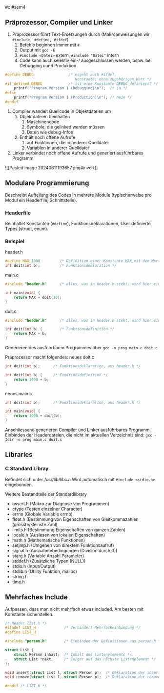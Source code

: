 #c #sem4
## Präprozessor, Compiler und Linker

1. Präprozessor führt Text-Ersetzungen durch (Makroanweisungen wir `#include, #define, #ifdef`)
	1. Befehle beginnen immer mit `#`
	2. Output mit `gcc -E`
	3. `#include <Datei>` extern, `#include "Datei"` intern
	4. Code kann auch selektiv ein-/ ausgeschlossen werden, bspw. bei Debugging uund Produktion
```c
#define DEBUG                /* esgeht auch #ifdef, 
								Konstante; ohne zugehörigen Wert */
#if defined DEBUG            /* ist eine Konstante DEBUG definiert? */
	printf("Program Version 1 (Debugging)\n");  /* ja */
#else
	printf("Program Version 1 (Production)\n"); /* nein */
#endif

```
1. Compiler wandelt Quellcode in Objektdateien um
	1. Objektdateien beinhalten
		1. Maschinencode
		2. Symbole, die gelinked werden müssen
		3. Daten wie debug-Infos
	2. Enthält noch offene Aufrufe
		1. auf Funktionen, die in anderer Quelldatei
		2. Variablen in anderer Quelldatei
2. Linker verbindet noch offene Aufrufe und generiert ausführbares Programm

![[Pasted image 20240611193657.png#invert]]
## Modulare Programmierung
Beschreibt Aufteilung des Codes in mehrere Module (typischerweise pro Modul ein Headerfile, Schnittstelle).

### Headerfile
Beinhaltet Konstanten (`#define`), Funktionsdeklarationen, User definierte Types (struct, enum).

### Beispiel
header.h
```c
#define MAX 1000         /* Definition einer Konstante MAX mit dem Wert 1000 */
int doit(int b);         /* Funktionsdeklaration */
```
main.c
```c
#include "header.h"      /* alles, was in header.h steht, wird hier eingefügt */

int main(void) {
    return MAX + doit(10);
}
```
doit.c
```c
#include "header.h"      /* alles, was in header.h steht, wird hier eingefügt */

int doit(int b) {        /* Funktionsdefinition */
    return MAX + b;
}

```

Generieren des ausführbaren Programmes über
`gcc -o prog main.c doit.c`

Präprozessor macht folgendes:
neues doit.c
```c
int doit(int b);      /* Funktionsdeklaration, aus header.h */

int doit(int b) {     /* Funktionsdefinition */
    return 1000 + b;
}
```
neues main.c
```c
int doit(int b);      /* Funktionsdeklaration, aus header.h */

int main(void) {
    return 1000 + doit(b);
}
```

Anschliessend generieren Compiler und Linker ausführbares Programm.
Einbinden der Headerdateien, die nicht im aktuellen Verzeichnis sind:
`gcc -Idir -o prog main.c doit.c`
## Libraries
### C Standard Libray
Befindet sich unter /usr/lib/libc.a
Wird automatisch mit `#include <stdio.h>` eingebunden.

Weitere Bestandteile der Standardlibrary
- assert.h (Makro zur Diagnose von Programmen)
- ctype (Testen einzelner Character)
- errno (Globale Variable errno)
- float.h (Bestimmung von Eigenschaften von Gleitkommazahlen (grösste/kleinste Zahl)
- limits.h (Bestimmung Eigenschaften von ganzen Zahlen)
- locale.h (Auslesen von lokalen Eigenschaften)
- math.h (Mathematische Funktionen)
- setjmp.h (Umgehen von direktem Funktionsaufruf)
- signal.h (Ausnahmebedingungen (Division durch 0))
- starg.h (Variable Anzahl Parameter)
- stddef.h (Zusätzliche Typen (NULL))
- stdio.h (Input/Output)
- stdlib.h (Utility Funktion, malloc)
- string.h
- time.h
## Mehrfaches Include
Aufpassen, dass man nicht mehrfach etwas included. Am besten mit Konstante sicherstellen.

```c
/* Header list.h */
#ifndef LIST_H             /* Verhindert Mehrfacheinbindung */
#define LIST_H

#include "person.h"        /* Einbinden der Definitionen aus person.h */

struct List {
    struct Person inhalt;  /* Inhalt des Listenelements */
    struct List *next;     /* Zeiger auf das nächste Listenelement */
};

void insert(struct List l, struct Person p);  /* Deklaration der insert-Funktion */
void remove(struct List l, struct Person p);  /* Deklaration der remove-Funktion */

#endif /* LIST_H */
```
